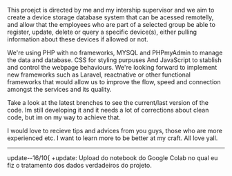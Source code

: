 This proejct is directed by me and my intership supervisor and we aim to create a device storage database system that can be acessed remotelly, and allow that the 
employees who are part of a selected group be able to register, update, delete or query a specific device(s), either pulling information about these devices if allowed or not.

We're using PHP with no frameworks, MYSQL and PHPmyAdmin to manage the data and database. CSS for styling purpuses And JavaScript to stablish and control the webpage behaviours. 
We're looking forward to implement new frameworks such as Laravel, reactnative or other functional frameworks that would allow us to improve the flow, speed 
and connection amongst the services and its quality.

Take a look at the latest brenches to see the current/last version of the code. Im still developing it and it needs a lot of corrections about clean code, but im on my way to achieve that.

I would love to recieve tips and advices from you guys, those who are more experienced etc. I want to learn more to be better at my craft.
All love yall.
<hr>

update--16/10{
+update: Upload do notebook do Google Colab no qual eu fiz o tratamento dos dados verdadeiros do projeto.

